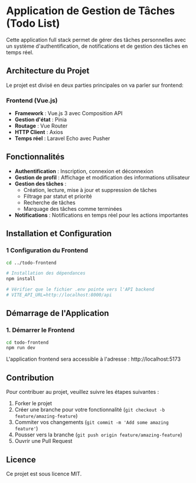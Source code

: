 # Application de Gestion de Tâches (Todo List)

Cette application full stack permet de gérer des tâches personnelles avec un système d'authentification, de notifications et de gestion des tâches en temps réel.

## Architecture du Projet

Le projet est divisé en deux parties principales on va parler sur frontend:



### Frontend (Vue.js)

- **Framework** : Vue.js 3 avec Composition API
- **Gestion d'état** : Pinia
- **Routage** : Vue Router
- **HTTP Client** : Axios
- **Temps réel** : Laravel Echo avec Pusher

## Fonctionnalités

- **Authentification** : Inscription, connexion et déconnexion
- **Gestion de profil** : Affichage et modification des informations utilisateur
- **Gestion des tâches** :
  - Création, lecture, mise à jour et suppression de tâches
  - Filtrage par statut et priorité
  - Recherche de tâches
  - Marquage des tâches comme terminées
- **Notifications** : Notifications en temps réel pour les actions importantes

## Installation et Configuration


### 1 Configuration du Frontend

```bash
cd ../todo-frontend

# Installation des dépendances
npm install

# Vérifier que le fichier .env pointe vers l'API backend
# VITE_API_URL=http://localhost:8000/api
```

## Démarrage de l'Application


### 1. Démarrer le Frontend

```bash
cd todo-frontend
npm run dev
```

L'application frontend sera accessible à l'adresse : http://localhost:5173




## Contribution

Pour contribuer au projet, veuillez suivre les étapes suivantes :

1. Forker le projet
2. Créer une branche pour votre fonctionnalité (`git checkout -b feature/amazing-feature`)
3. Commiter vos changements (`git commit -m 'Add some amazing feature'`)
4. Pousser vers la branche (`git push origin feature/amazing-feature`)
5. Ouvrir une Pull Request

## Licence

Ce projet est sous licence MIT.
